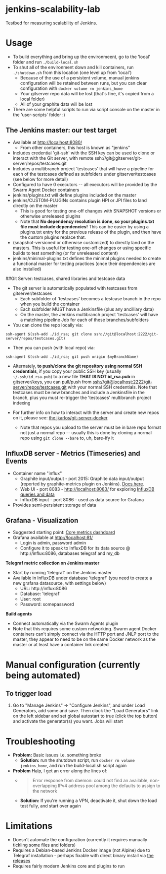 # jenkins-scalability-lab
Testbed for measuring scalability of Jenkins.

# Usage
* To build everything and bring up the environmeent, go to the 'local' folder and run `./build-local.sh`
* To shut all of the environment down and kill containers, run `./shutdown.sh` from this location (one level up from 'local')
    - Because of the use of a persistent volume, manual jenkins configuration will be retained between runs, but you can clear configuration with `docker volume rm jenkins_home`
    - Your gitserver repo data will be lost (that's fine, it's copied from a local folder)
    - All of your graphite data will be lost
* There are some helpful scripts to run via script console on the master in the 'user-scripts' folder :)

## The Jenkins master: our test target

* Available at [http://localhost:8080/](http://localhost:8080/)
    - From other containers, this host is known as "jenkins"
* Includes credential 'git-ssh' with the SSH key can be used to clone or interact with the Git server, with remote ssh://git@gitserver/git-server/repos/testcases.git
* Includes a multibranch project 'testcases' that will have a pipeline for each of the testcases defined as subfolders under gitserver/testcases (see below for more detail)
* Configured to have 0 executors -- all executors will be provided by the Swarm Agent Docker containers
* jenkins/plugins.txt will define plugins included on the master
* jenkins/CUSTOM-PLUGINs contains plugin HPI or JPI files to land directly on the master
    - This is good for testing one-off changes with SNAPSHOT versions or otherwise unreleased plugins
    - Note that **No dependency resolution is done, so your plugins.txt file must include dependencies!**  This can be easier by using a plugins.txt entry for the previous release of the plugin, and then have the custom plugins replace that.
* (snapshot-versioned or otherwise customized) to directly land on the masters.  This is useful for testing one-off changes or using specific builds to test something (or for unreleased content)
* jenkins/minimal-plugins.txt defines the minimal plugins needed to create a functional master for testing practices (once their dependencies are also installed)

##Git Server: testcases, shared libraries and testcase data

* The git server is automatically populated with testcases from gitserver/testcases
    - Each subfolder of 'testcases' becomes a testcase branch in the repo when you build the container
    - Each subfolder MUST have a Jenkinsfile (plus any ancilliary data)
    - On the master, the Jenkins multibranch project 'testcases' will have a matching pipeline Job for each of these branches/subfolders
* You can clone the repo locally via:
```
ssh-agent $(ssh-add ./id_rsa; git clone ssh://git@localhost:2222/git-server/repos/testcases.git)
```
* Then you can push (with local repo) via:
```
ssh-agent $(ssh-add ./id_rsa; git push origin $myBranchName)
```
* Alternately, **to push/clone the git repository using normal SSH credentials**, if you copy your public SSH key (usually `~/.ssh/id_rsa.pub`) to a new file **THAT IS NOT id_rsa.pub** in gitserver/keys, you can pull/push from [ ssh://git@localhost:2222/git-server/repos/testcases.git]( ssh://git@localhost:2222/git-server/repos/testcases.git) with your normal SSH credentials.  Note that testcases must be new branches and include a Jenkinsfile in the branch, plus you must re-trigger the 'testcases' multibranch project indexing

* For further info on how to interact with the server and create new repos on it, please see: [the jkarlos/git-server-docker](https://hub.docker.com/r/jkarlos/git-server-docker/)
    - Note that repos you upload to the server must be in bare repo format not just a normal repo -- usually this is done by cloning a normal repo using `git clone --bare` to, uh, bare-ify it

## InfluxDB server - Metrics (Timeseries) and Events
* Container name "influx"
    - Graphite input/output - port 2015: Graphite data input/output (reported by graphite-metrics plugin on Jenkins).  [Docs here](https://github.com/influxdata/influxdb/blob/master/services/graphite/README.md).
    - Web UI - port 8083 - [http://localhost:8083/](http://localhost:8083/) for exploring [InfluxDB queries and data](https://docs.influxdata.com/influxdb/v1.2/query_language/)
    - InfluxDB input - port 8086 - used as data source for Grafana
* Provides semi-persistent storage of data

## Grafana - Visualization

* Suggested starting point: [Core metrics dashdoard](http://localhost:81/dashboard/db/scalability-lab-core-metrics)
* Grafana available at [http://localhost:81/](http://localhost:81/)
    - Login is admin, password admin
    - Configure it to speak to InfluxDB for its data source @ http://influx:8086, databases telegraf and my_db


**Telegraf metric collection on Jenkins master**
* Start by running 'telegraf' on the Jenkins master
* Available in InfluxDB under database 'telegraf' (you need to create a new grafana datasource, with settings below)
    - URL: http://influx:8086
    - Database: 'telegraf'
    - User: root
    - Password: somepassword

**Build agents**
* Connect automatically via the Swarm Agents plugin
* Note that this requires some custom networking. Swarm agent Docker containers can't simply connect via the HTTP port and JNLP port to the master, they appear to need to be on the same Docker network as the master or at least have a container link created

# Manual configuration (currently being automated)

## To trigger load
1. Go to "Manage Jenkins" -> "Configure Jenkins", and under Load Generators, add some and save.  Then clock the "Load Generators" link on the left sidebar and set global autostart to true (click the top button) and activate the generator(s) you want.  Jobs will start

# Troubleshooting
* **Problem:** Basic issues i.e. something broke
    - **Solution:** run the shutdown script, run `docker rm volume jenkins_home`, and run the build-local.sh script again
* **Problem** Halp, I get an error along the lines of:
    * > Error response from daemon: could not find an available, non-overlapping IPv4 address pool among the defaults to assign to the network
    * **Solution:** If you're running a VPN, deactivate it, shut down the load test fully, and start over again

# Limitations

* Doesn't automate the configuration (currently it requires manually tickling some files and folders)
* Requires a Debian-based Jenkins Docker image (not Alpine) due to Telegraf installation - perhaps fixable with direct binary install via [the releases](https://portal.influxdata.com/downloads)
* Requires fairly modern Jenkins core and plugins to run
